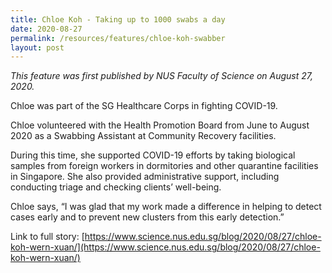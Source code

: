 ```yaml
---
title: Chloe Koh - Taking up to 1000 swabs a day
date: 2020-08-27
permalink: /resources/features/chloe-koh-swabber
layout: post
---
```

*This feature was first published by NUS Faculty of Science on August 27, 2020.*

Chloe was part of the SG Healthcare Corps in fighting COVID-19.

Chloe volunteered with the Health Promotion Board from June to August 2020 as a Swabbing Assistant at Community Recovery facilities.

During this time, she supported COVID-19 efforts by taking biological samples from foreign workers in dormitories and other quarantine facilities in Singapore. She also provided administrative support, including conducting triage and checking clients’ well-being.

Chloe says, “I was glad that my work made a difference in helping to detect cases early and to prevent new clusters from this early detection.”

Link to full story: [https://www.science.nus.edu.sg/blog/2020/08/27/chloe-koh-wern-xuan/](https://www.science.nus.edu.sg/blog/2020/08/27/chloe-koh-wern-xuan/)